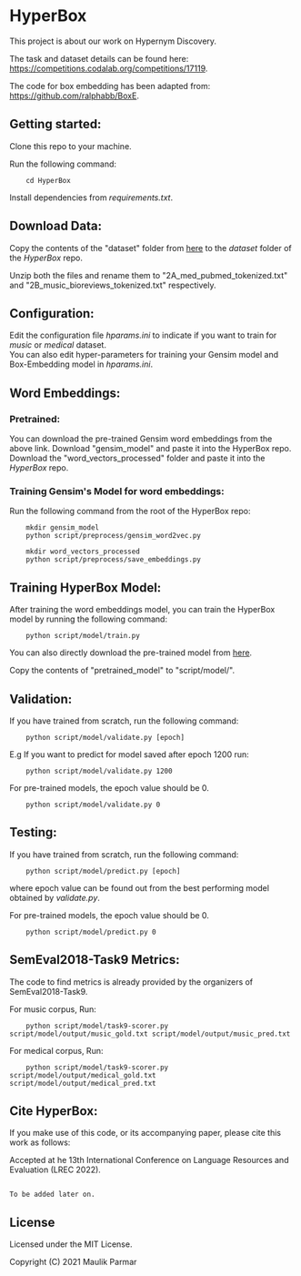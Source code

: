 # HyperBox
This project is about our work on Hypernym Discovery. 

The task and dataset details can be found here: https://competitions.codalab.org/competitions/17119.

The code for box embedding has been adapted from: https://github.com/ralphabb/BoxE. 

## Getting started:

Clone this repo to your machine.

Run the following command:

        cd HyperBox
        
Install dependencies from *requirements.txt*.        

## Download Data:
Copy the contents of the "dataset" folder from [here](https://ubcca-my.sharepoint.com/:f:/r/personal/maulik20_student_ubc_ca/Documents/Paper/HyperBox?csf=1&web=1&e=YiqWhZ) to the *dataset* folder of the *HyperBox* repo.

Unzip both the files and rename them to "2A_med_pubmed_tokenized.txt" and "2B_music_bioreviews_tokenized.txt" respectively.

## Configuration:

Edit the configuration file *hparams.ini* to indicate if you want to train for *music* or *medical* dataset.  
You can also edit hyper-parameters for training your Gensim model and Box-Embedding model in *hparams.ini*.

## Word Embeddings:

### Pretrained:

You can download the pre-trained Gensim word embeddings from the above link. Download "gensim_model" and paste it into the HyperBox repo. Download the "word_vectors_processed" folder and paste it into the *HyperBox* repo.

### Training Gensim's Model for word embeddings:

Run the following command from the root of the HyperBox repo:

        mkdir gensim_model
        python script/preprocess/gensim_word2vec.py
        
        mkdir word_vectors_processed
        python script/preprocess/save_embeddings.py
        

## Training HyperBox Model:

After training the word embeddings model, you can train the HyperBox model by running the following command:

        python script/model/train.py
        
You can also directly download the pre-trained model from [here](https://ubcca-my.sharepoint.com/:f:/r/personal/maulik20_student_ubc_ca/Documents/Paper/HyperBox?csf=1&web=1&e=YiqWhZ).

Copy the contents of "pretrained_model" to "script/model/".

## Validation:

If you have trained from scratch, run the following command:

        python script/model/validate.py [epoch]
        
E.g If you want to predict for model saved after epoch 1200 run:

        python script/model/validate.py 1200  
        
For pre-trained models, the epoch value should be 0. 

        python script/model/validate.py 0
        
## Testing:

If you have trained from scratch, run the following command:

        python script/model/predict.py [epoch]
        
where epoch value can be found out from the best performing model obtained by *validate.py*.        
        
For pre-trained models, the epoch value should be 0.

        python script/model/predict.py 0


## SemEval2018-Task9 Metrics:

The code to find metrics is already provided by the organizers of SemEval2018-Task9.

For music corpus, Run:

        python script/model/task9-scorer.py script/model/output/music_gold.txt script/model/output/music_pred.txt

For medical corpus, Run:

        python script/model/task9-scorer.py script/model/output/medical_gold.txt script/model/output/medical_pred.txt

        
##  Cite HyperBox:

If you make use of this code, or its accompanying paper, please cite this work as follows:

Accepted at he 13th International Conference on Language Resources and Evaluation (LREC 2022).

```

To be added later on.

```

## License

Licensed under the MIT License.

Copyright (C) 2021  Maulik Parmar
